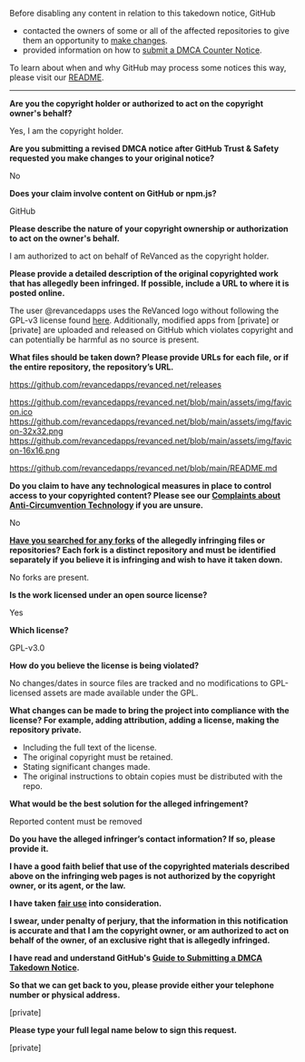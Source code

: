 Before disabling any content in relation to this takedown notice, GitHub
- contacted the owners of some or all of the affected repositories to give them an opportunity to [make changes](https://docs.github.com/en/github/site-policy/dmca-takedown-policy#a-how-does-this-actually-work).
- provided information on how to [submit a DMCA Counter Notice](https://docs.github.com/en/articles/guide-to-submitting-a-dmca-counter-notice).

To learn about when and why GitHub may process some notices this way, please visit our [README](https://github.com/github/dmca/blob/master/README.md#anatomy-of-a-takedown-notice).

---


**Are you the copyright holder or authorized to act on the copyright owner's behalf?**

Yes, I am the copyright holder.

**Are you submitting a revised DMCA notice after GitHub Trust & Safety requested you make changes to your original notice?**

No

**Does your claim involve content on GitHub or npm.js?**

GitHub

**Please describe the nature of your copyright ownership or authorization to act on the owner's behalf.**

I am authorized to act on behalf of ReVanced as the copyright holder.

**Please provide a detailed description of the original copyrighted work that has allegedly been infringed. If possible, include a URL to where it is posted online.**

The user @revancedapps uses the ReVanced logo without following the GPL-v3 license found [here](https://github.com/revanced/revanced-branding?tab=GPL-3.0-1-ov-file).
Additionally, modified apps from [private] or [private] are uploaded and released on GitHub which violates copyright and can potentially be harmful as no source is present.

**What files should be taken down? Please provide URLs for each file, or if the entire repository, the repository’s URL.**

https://github.com/revancedapps/revanced.net/releases

https://github.com/revancedapps/revanced.net/blob/main/assets/img/favicon.ico  
https://github.com/revancedapps/revanced.net/blob/main/assets/img/favicon-32x32.png  
https://github.com/revancedapps/revanced.net/blob/main/assets/img/favicon-16x16.png  

https://github.com/revancedapps/revanced.net/blob/main/README.md

**Do you claim to have any technological measures in place to control access to your copyrighted content? Please see our <a href="https://docs.github.com/articles/guide-to-submitting-a-dmca-takedown-notice#complaints-about-anti-circumvention-technology">Complaints about Anti-Circumvention Technology</a> if you are unsure.**

No

**<a href="https://docs.github.com/articles/dmca-takedown-policy#b-what-about-forks-or-whats-a-fork">Have you searched for any forks</a> of the allegedly infringing files or repositories? Each fork is a distinct repository and must be identified separately if you believe it is infringing and wish to have it taken down.**

No forks are present.

**Is the work licensed under an open source license?**

Yes

**Which license?**

GPL-v3.0

**How do you believe the license is being violated?**

No changes/dates in source files are tracked and no modifications to GPL-licensed assets are made available under the GPL.

**What changes can be made to bring the project into compliance with the license? For example, adding attribution, adding a license, making the repository private.**

- Including the full text of the license.  
- The original copyright must be retained.  
- Stating significant changes made.  
- The original instructions to obtain copies must be distributed with the repo.

**What would be the best solution for the alleged infringement?**

Reported content must be removed

**Do you have the alleged infringer’s contact information? If so, please provide it.**

**I have a good faith belief that use of the copyrighted materials described above on the infringing web pages is not authorized by the copyright owner, or its agent, or the law.**

**I have taken <a href="https://www.lumendatabase.org/topics/22">fair use</a> into consideration.**

**I swear, under penalty of perjury, that the information in this notification is accurate and that I am the copyright owner, or am authorized to act on behalf of the owner, of an exclusive right that is allegedly infringed.**

**I have read and understand GitHub's <a href="https://docs.github.com/articles/guide-to-submitting-a-dmca-takedown-notice/">Guide to Submitting a DMCA Takedown Notice</a>.**

**So that we can get back to you, please provide either your telephone number or physical address.**

[private]

**Please type your full legal name below to sign this request.**

[private]
